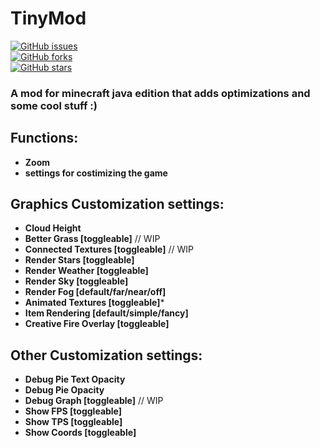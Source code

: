 # TinyMod
[![GitHub issues](https://img.shields.io/github/issues/Ficklampan/TinyMod?style=for-the-badge)](https://github.com/Ficklampan/TinyMod/issues)  
[![GitHub forks](https://img.shields.io/github/forks/Ficklampan/TinyMod?style=for-the-badge)](https://github.com/Ficklampan/TinyMod/network)  
[![GitHub stars](https://img.shields.io/github/stars/Ficklampan/TinyMod?color=yellow&style=for-the-badge)](https://github.com/Ficklampan/TinyMod/stargazers)  
### A mod for minecraft java edition that adds optimizations and some cool stuff :)
## Functions:
  - **Zoom**
  - **settings for costimizing the game**

## Graphics Customization settings:
  - **Cloud Height**
  - **Better Grass [toggleable]** // WIP
  - **Connected Textures [toggleable]** // WIP
  - **Render Stars [toggleable]**
  - **Render Weather [toggleable]**
  - **Render Sky [toggleable]**
  - **Render Fog [default/far/near/off]**
  - **Animated Textures [toggleable]***
  - **Item Rendering [default/simple/fancy]**
  - **Creative Fire Overlay [toggleable]**

## Other Customization settings:
  - **Debug Pie Text Opacity**
  - **Debug Pie Opacity**
  - **Debug Graph [toggleable]** // WIP
  - **Show FPS [toggleable]**
  - **Show TPS [toggleable]**
  - **Show Coords [toggleable]**
